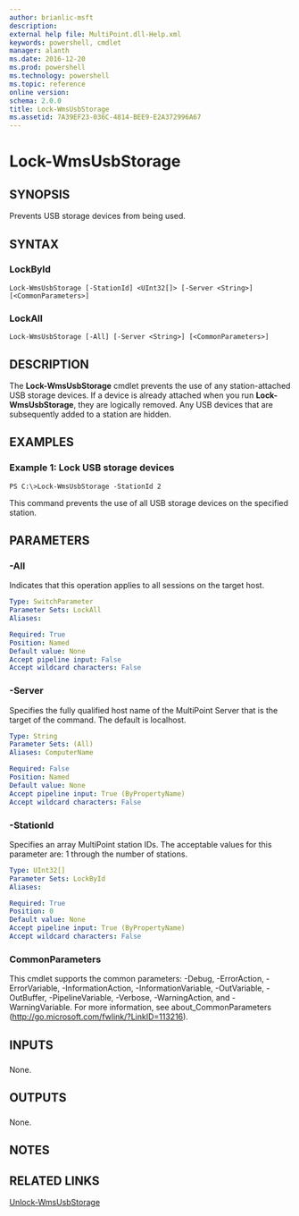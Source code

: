 ```yaml
---
author: brianlic-msft
description: 
external help file: MultiPoint.dll-Help.xml
keywords: powershell, cmdlet
manager: alanth
ms.date: 2016-12-20
ms.prod: powershell
ms.technology: powershell
ms.topic: reference
online version: 
schema: 2.0.0
title: Lock-WmsUsbStorage
ms.assetid: 7A39EF23-036C-4814-BEE9-E2A372996A67
---
```


# Lock-WmsUsbStorage

## SYNOPSIS
Prevents USB storage devices from being used.

## SYNTAX

### LockById
```
Lock-WmsUsbStorage [-StationId] <UInt32[]> [-Server <String>] [<CommonParameters>]
```

### LockAll
```
Lock-WmsUsbStorage [-All] [-Server <String>] [<CommonParameters>]
```

## DESCRIPTION
The **Lock-WmsUsbStorage** cmdlet prevents the use of any station-attached USB storage devices.
If a device is already attached when you run **Lock-WmsUsbStorage**, they are logically removed.
Any USB devices that are subsequently added to a station are hidden.

## EXAMPLES

### Example 1: Lock USB storage devices
```
PS C:\>Lock-WmsUsbStorage -StationId 2
```

This command prevents the use of all USB storage devices on the specified station.

## PARAMETERS

### -All
Indicates that this operation applies to all sessions on the target host.

```yaml
Type: SwitchParameter
Parameter Sets: LockAll
Aliases: 

Required: True
Position: Named
Default value: None
Accept pipeline input: False
Accept wildcard characters: False
```

### -Server
Specifies the fully qualified host name of the MultiPoint Server that is the target of the command.
The default is localhost.

```yaml
Type: String
Parameter Sets: (All)
Aliases: ComputerName

Required: False
Position: Named
Default value: None
Accept pipeline input: True (ByPropertyName)
Accept wildcard characters: False
```

### -StationId
Specifies an array MultiPoint station IDs.
The acceptable values for this parameter are: 1 through the number of stations.

```yaml
Type: UInt32[]
Parameter Sets: LockById
Aliases: 

Required: True
Position: 0
Default value: None
Accept pipeline input: True (ByPropertyName)
Accept wildcard characters: False
```

### CommonParameters
This cmdlet supports the common parameters: -Debug, -ErrorAction, -ErrorVariable, -InformationAction, -InformationVariable, -OutVariable, -OutBuffer, -PipelineVariable, -Verbose, -WarningAction, and -WarningVariable. For more information, see about_CommonParameters (http://go.microsoft.com/fwlink/?LinkID=113216).

## INPUTS

###  
None.

## OUTPUTS

###  
None.

## NOTES

## RELATED LINKS

[Unlock-WmsUsbStorage](./Unlock-WmsUsbStorage.md)

